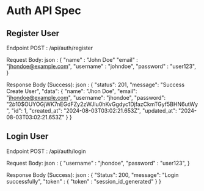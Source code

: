 # Auth API Spec

## Register User

Endpoint POST : /api/auth/register

Request Body:
json : {
"name" : "John Doe"
"email" : "jhondoe@example.com",
"username" : "johndoe",
"password" : "user123",
}

Response Body (Success):
json : {
"status": 201,
"message": "Success Create User",
"data": {
"name": "Jhon Doe",
"email": "jhondoe@example.com",
"username": "jhondoe",
"password": "$2b$10$OUYOGjWK7nEGdFZy2zWJIu0hKvGgdyc1DjfazCkmTGyf5BHN6utWy",
"id": 1,
"created_at": "2024-08-03T03:02:21.653Z",
"updated_at": "2024-08-03T03:02:21.653Z"
}
}

## Login User

Endpoint POST : /api/auth/login

Request Body:
json : {
"username" : "jhondoe",
"password" : "user123",
}

Response Body (Success):
json : {
"Status": 200,
"message": "Login successfully",
"token" : {
"token" : "session_id_generated"
}
}
